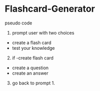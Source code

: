 # Flashcard-Generator

pseudo code

1. prompt user with two choices
- create a flash card
- test your knowledge

2. if -create flash card
- create a question
- create an answer

3. go back to prompt 1. 